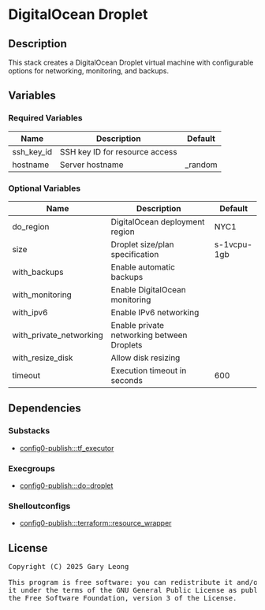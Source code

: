 # DigitalOcean Droplet

## Description
This stack creates a DigitalOcean Droplet virtual machine with configurable options for networking, monitoring, and backups.

## Variables

### Required Variables

| Name | Description | Default |
|------|-------------|---------|
| ssh_key_id | SSH key ID for resource access | &nbsp; |
| hostname | Server hostname | _random |

### Optional Variables

| Name | Description | Default |
|------|-------------|---------|
| do_region | DigitalOcean deployment region | NYC1 |
| size | Droplet size/plan specification | s-1vcpu-1gb |
| with_backups | Enable automatic backups | &nbsp; |
| with_monitoring | Enable DigitalOcean monitoring | &nbsp; |
| with_ipv6 | Enable IPv6 networking | &nbsp; |
| with_private_networking | Enable private networking between Droplets | &nbsp; |
| with_resize_disk | Allow disk resizing | &nbsp; |
| timeout | Execution timeout in seconds | 600 |

## Dependencies

### Substacks
- [config0-publish:::tf_executor](http://config0.http.redirects.s3-website-us-east-1.amazonaws.com/assets/stacks/config0-publish/tf_executor/default)

### Execgroups
- [config0-publish:::do::droplet](http://config0.http.redirects.s3-website-us-east-1.amazonaws.com/assets/exec/groups/config0-publish/do/droplet/default)

### Shelloutconfigs
- [config0-publish:::terraform::resource_wrapper](http://config0.http.redirects.s3-website-us-east-1.amazonaws.com/assets/shelloutconfigs/config0-publish/terraform/resource_wrapper/default)

## License
<pre>
Copyright (C) 2025 Gary Leong <gary@config0.com>

This program is free software: you can redistribute it and/or modify
it under the terms of the GNU General Public License as published by
the Free Software Foundation, version 3 of the License.
</pre>